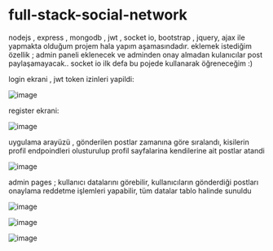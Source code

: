 # full-stack-social-network
nodejs , express , mongodb , jwt , socket io, bootstrap , jquery, ajax ile yapmakta olduğum projem hala yapım aşamasındadır. eklemek istediğim özellik ; admin paneli eklenecek ve adminden onay almadan kulanıcılar post paylaşamayacak.. socket io ilk defa bu pojede kullanarak öğreneceğim :)

login ekrani , jwt token izinleri yapildi:

![image](https://user-images.githubusercontent.com/42119724/211100219-c31ff3d9-dd11-43b3-b995-45bb6ae6766a.png)

register ekrani:

![image](https://user-images.githubusercontent.com/42119724/211100292-6583a3e7-9c9d-42ae-ba05-c012f49f4faf.png)

uygulama arayüzü , gönderilen postlar zamanına göre sıralandı, kisilerin profil endpoindleri olusturulup profil sayfalarina kendilerine ait postlar atandi

![image](https://user-images.githubusercontent.com/42119724/211100519-036b0173-e1d6-4a81-a801-a2f763bed596.png)

admin pages ; kullanıcı datalarını görebilir, kullanıcıların gönderdiği postları onaylama reddetme işlemleri yapabilir, tüm datalar tablo halinde sunuldu


![image](https://user-images.githubusercontent.com/42119724/211282029-526d7c7c-f438-4b7c-bb59-c6d3e9222340.png)

![image](https://user-images.githubusercontent.com/42119724/211408950-2dab9698-f6d5-4dc7-bb25-82bac4538b63.png)

![image](https://user-images.githubusercontent.com/42119724/211409009-cb99e88f-a0f9-4bb6-8485-b9e769ed8d64.png)



